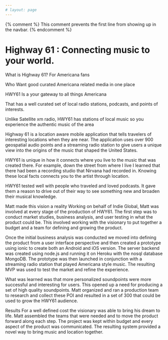 ```yaml
---
# layout: page
---
```

{% comment %}
This comment prevents the first line from showing up in the navbar.
{% endcomment %}
# Highway 61 : Connecting music to your world.


What is Highway 61?
For Americana fans

Who Want good curated Americana related media in one place

HWY61 Is a your gateway to all things Americana

That has a well curated set of local radio stations, podcasts, and points of interests.

Unlike Satellite xm radio, HWY61 has stations of local music so you experience the authentic music of the area

Highway 61 is a location aware mobile application that tells travelers of interesting locations when they are near. The application uses over 900 geospatial audio points and a streaming radio station to give users a unique view into the origins of the music that shaped the United States.

HWY61 is unique in how it connects where you live to the music that was created there. For example, down the street from where I live I learned that there had been a recording studio that Nirvana had recorded in. Knowing these local facts connects you to the artist through location.

HWY61 tested well with people who traveled and loved podcasts. It gave them a reason to drive out of their way to see something new and broaden their musical knowledge.

Matt made this vision a reality
Working on behalf of Indie Global, Matt was involved at every stage of the production of HWY61. The first step was to conduct market studies, business analysis, and user testing in what the product could be. This involved working with the visionary to put together a budget and a team for defining and growing the product.

Once the initial business analysis was conducted we moved into defining the product from a user interface perspective and then created a prototype using ionic to create both an Android and iOS version. The server backend was created using node.js and running it on Heroku with the nosql database MongoDB. The prototype was then launched in conjunction with a streaming radio station that played Americana style music. The resulting MVP was used to test the market and refine the experience.

What was learned was that more personalized soundpoints were more successful and interesting for users. This opened up a need for producing a set of high quality soundpoints. Matt organized and ran a production team to research and collect these POI and resulted in a set of 300 that could be used to grow the HWY61 audience.

Results
For a well defined cost the visionary was able to bring his dream to life. Matt assembled the teams that were needed and to move the product forward along each step. The project was kept within budget and every aspect of the product was communicated. The resulting system provided a novel way to bring music and location together.
